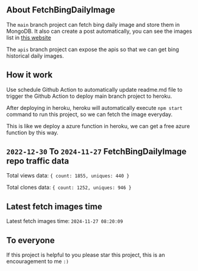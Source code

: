 ## About FetchBingDailyImage

The `main` branch project can fetch bing daily image and store them in MongoDB.
It also can create a post automatically, you can see the images list in [this website](https://oursalbum.netlify.app)

The `apis` branch project can expose the apis so that we can get bing historical daily images.

## How it work

Use schedule Github Action to automatically update readme.md file to trigger the Github Action to deploy main branch project to heroku.

After deploying in heroku, heroku will automatically execute `npm start` command to run this project, so we can fetch the image everyday.

This is like we deploy a azure function in heroku, we can get a free azure function by this way.

## `2022-12-30` To `2024-11-27` FetchBingDailyImage repo traffic data

Total views data: `{ count: 1855, uniques: 440 }`

Total clones data: `{ count: 1252, uniques: 946 }`

## Latest fetch images time

Latest fetch images time: `2024-11-27 08:20:09`

## To everyone

If this project is helpful to you please star this project, this is an encouragement to me `:)`



